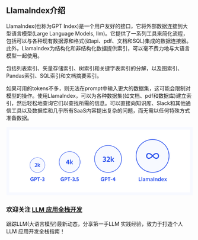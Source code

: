 ## LlamaIndex介绍
LlamaIndex(也称为GPT Index)是一个用户友好的接口，它将外部数据连接到大型语言模型(Large Language Models, llm)。它提供了一系列工具来简化流程，包括可以与各种现有数据源和格式(如api、pdf、文档和SQL)集成的数据连接器。此外，LlamaIndex为结构化和非结构化数据提供索引，可以毫不费力地与大语言模型一起使用。

包括列表索引、矢量存储索引、树索引和关键字表索引的分解，以及图索引、Pandas索引、SQL索引和文档摘要索引。

如果可用的tokens不多，则无法在prompt中输入更大的数据集，这可能会限制对模型的操作。使用LlamaIndex，可以为各种数据集(如文档、pdf和数据库)建立索引，然后轻松地查询它们以查找所需的信息。可以直接向知识库、Slack和其他通信工具以及数据库和几乎所有SaaS内容提出复杂的问题，而无需以任何特殊方式准备数据。

![](../images/llamaIndex1.png)

### 欢迎关注 [LLM 应用全栈开发](https://liduos.com/wxqcode.png)
跟踪LLM(大语言模型)最新动态，分享第一手LLM 实践经验，致力于打造个人LLM 应用开发全栈指南！